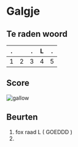 # Galgje

## Te raden woord

|.||.|L|.|
|-|-|-|-|-|
|1|2|3|4|5|

## Score
![gallow](./images/1.png)

## Beurten
1. fox raad L ( GOEDDD )
2. 